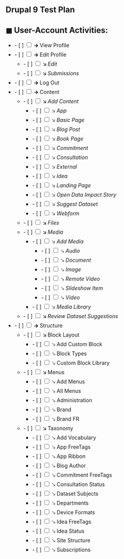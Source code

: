 <article class="markdown-body entry-content container-lg" itemprop="text">

<h1 tabindex="-1" dir="auto">
Drupal 9 Test Plan
</h1>

<h2 tabindex="-1" dir="auto">
◼ User-Account Activities:
</h2>

<ul class="contains-task-list">

<li class="task-list-item">
  - [ ]
  <input type="checkbox" class="task-list-item-checkbox">
   🡲 View Profile
</li>

<li class="task-list-item">
  - [ ] 
  <input type="checkbox" class="task-list-item-checkbox">
   🡲 Edit Profile
  <ul class="contains-task-list">
    <li class="task-list-item">
      - [ ] 
  <input type="checkbox" class="task-list-item-checkbox">
   🡮 <i>Edit</i>
</li>
    
<li class="task-list-item">
  - [ ] 
  <input type="checkbox" class="task-list-item-checkbox">
   🡮 <i>Submissions</i>
      
  </ul>
</li>

<li class="task-list-item">
  - [ ] 
  <input type="checkbox" class="task-list-item-checkbox">
   🡲 Log Out
</input>
</li>

<li class="task-list-item">
  - [ ]
  <input type="checkbox" class="task-list-item-checkbox">
   🡲 Content
  <ul class="contains-task-list">
    <li class="task-list-item">
      - [ ] 
  <input type="checkbox" class="task-list-item-checkbox">
   🡮 <i>Add Content</i>
      <ul class="contains-task-list">
    <li class="task-list-item">
      - [ ] 
  <input type="checkbox" class="task-list-item-checkbox">
   🡦 <i>App</i>
</li>
    
<li class="task-list-item">
  - [ ] 
  <input type="checkbox" class="task-list-item-checkbox">
   🡦 <i>Basic Page</i>
<li class="task-list-item">
  - [ ] 
  <input type="checkbox" class="task-list-item-checkbox">
   🡦 <i>Blog Post</i><li class="task-list-item">
  - [ ] 
  <input type="checkbox" class="task-list-item-checkbox">
   🡦 <i>Book Page</i>
<li class="task-list-item">
  - [ ] 
  <input type="checkbox" class="task-list-item-checkbox">
   🡦 <i>Commitment</i>
<li class="task-list-item">
  - [ ] 
  <input type="checkbox" class="task-list-item-checkbox">
   🡦 <i>Consultation</i>
<li class="task-list-item">
  - [ ] 
  <input type="checkbox" class="task-list-item-checkbox">
   🡦 <i>External</i>
<li class="task-list-item">
  - [ ] 
  <input type="checkbox" class="task-list-item-checkbox">
   🡦 <i>Idea</i>
<li class="task-list-item">
  - [ ] 
  <input type="checkbox" class="task-list-item-checkbox">
   🡦 <i>Landing Page</i>
<li class="task-list-item">
  - [ ] 
  <input type="checkbox" class="task-list-item-checkbox">
   🡦 <i>Open Data Impact Story</i>
<li class="task-list-item">
  - [ ] 
  <input type="checkbox" class="task-list-item-checkbox">
   🡦 <i>Suggest Dataset</i>
<li class="task-list-item">
  - [ ] 
  <input type="checkbox" class="task-list-item-checkbox">
   🡦 <i>Webform</i>
  
  </ul>
    </li>
    
  <li class="task-list-item">
     - [ ] 
  <input type="checkbox" class="task-list-item-checkbox">
   🡮 <i>Files</i>
    </li>
  <li class="task-list-item">
     - [ ] 
  <input type="checkbox" class="task-list-item-checkbox">
   🡮 <i>Media</i>
    <ul>
      <li class="task-list-item">
      - [ ] 
  <input type="checkbox" class="task-list-item-checkbox">
   🡦 <i>Add Media</i>
        <ul>
            <li class="task-list-item">
            - [ ] 
            <input type="checkbox" class="task-list-item-checkbox">
             🡖 <i>Audio</i>
              <li class="task-list-item">
            - [ ] 
            <input type="checkbox" class="task-list-item-checkbox">
             🡖 <i>Document</i>
              <li class="task-list-item">
            - [ ] 
            <input type="checkbox" class="task-list-item-checkbox">
             🡖 <i>Image</i>
              <li class="task-list-item">
            - [ ] 
            <input type="checkbox" class="task-list-item-checkbox">
             🡖 <i>Remote Video</i>
              <li class="task-list-item">
            - [ ] 
            <input type="checkbox" class="task-list-item-checkbox">
             🡖 <i>Slideshow Item</i>
              <li class="task-list-item">
            - [ ] 
            <input type="checkbox" class="task-list-item-checkbox">
             🡖 <i>Video</i>
        </ul>
    <li class="task-list-item">
        - [ ] 
        <input type="checkbox" class="task-list-item-checkbox">
          🡦 <i>Media Library</i>
    </li>
    </ul>
    <li class="task-list-item">
     - [ ] 
  <input type="checkbox" class="task-list-item-checkbox">
   🡮 <i>Review Dataset Suggestions</i>
    </li>
    </li>
</ul>

<li class="task-list-item">
  - [ ] 
  <input type="checkbox" class="task-list-item-checkbox">
   🡲 Structure
  <ul>
  <li class="task-list-item">
    - [ ] 
  <input type="checkbox" class="task-list-item-checkbox">
   🡮 Block Layout
    <ul>
  <li class="task-list-item">
    - [ ] 
  <input type="checkbox" class="task-list-item-checkbox">
   🡖 Add Custom Block
  <li class="task-list-item">
    - [ ] 
  <input type="checkbox" class="task-list-item-checkbox">
   🡖 Block Types
  <li class="task-list-item">
    - [ ] 
  <input type="checkbox" class="task-list-item-checkbox">
   🡖 Custom Block Library
  </ul>

  <li class="task-list-item">
    - [ ] 
  <input type="checkbox" class="task-list-item-checkbox">
   🡮 Menus
   <ul>
     <li class="task-list-item">
    - [ ] 
  <input type="checkbox" class="task-list-item-checkbox">
   🡖 Add Menus
    <li class="task-list-item">
    - [ ] 
  <input type="checkbox" class="task-list-item-checkbox">
   🡖 All Menus
  <li class="task-list-item">
    - [ ] 
  <input type="checkbox" class="task-list-item-checkbox">
   🡖 Administration
  <li class="task-list-item">
    - [ ] 
  <input type="checkbox" class="task-list-item-checkbox">
   🡖 Brand
  <li class="task-list-item">
    - [ ] 
  <input type="checkbox" class="task-list-item-checkbox">
   🡖 Brand FR
   </ul>
    
  <li class="task-list-item">
    - [ ] 
  <input type="checkbox" class="task-list-item-checkbox">
   🡮 Taxonomy
   <ul>
     <li class="task-list-item">
    - [ ] 
  <input type="checkbox" class="task-list-item-checkbox">
   🡖 Add Vocabulary
  <li class="task-list-item">
    - [ ] 
  <input type="checkbox" class="task-list-item-checkbox">
   🡖 App FreeTags
  <li class="task-list-item">
    - [ ] 
  <input type="checkbox" class="task-list-item-checkbox">
   🡖 App Ribbon
  <li class="task-list-item">
    - [ ] 
  <input type="checkbox" class="task-list-item-checkbox">
   🡖 Blog Author
  <li class="task-list-item">
    - [ ] 
  <input type="checkbox" class="task-list-item-checkbox">
   🡖 Commitment FreeTags
  <li class="task-list-item">
    - [ ] 
  <input type="checkbox" class="task-list-item-checkbox">
   🡖 Consultation Status
  <li class="task-list-item">
    - [ ] 
  <input type="checkbox" class="task-list-item-checkbox">
   🡖 Dataset Subjects
  <li class="task-list-item">
    - [ ] 
  <input type="checkbox" class="task-list-item-checkbox">
   🡖 Departments
  <li class="task-list-item">
    - [ ] 
  <input type="checkbox" class="task-list-item-checkbox">
   🡖 Device Formats
  <li class="task-list-item">
    - [ ] 
  <input type="checkbox" class="task-list-item-checkbox">
   🡖 Idea FreeTags
  <li class="task-list-item">
    - [ ] 
  <input type="checkbox" class="task-list-item-checkbox">
   🡖 Idea Status
  <li class="task-list-item">
    - [ ] 
  <input type="checkbox" class="task-list-item-checkbox">
   🡖 Site Structure
  <li class="task-list-item">
    - [ ] 
  <input type="checkbox" class="task-list-item-checkbox">
   🡖 Subscriptions
    </ul>



  </ul>
  
</li>
</article>
